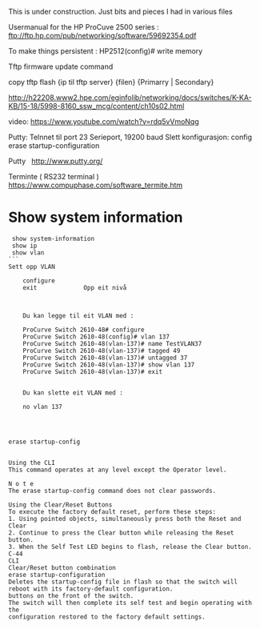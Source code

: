 This is under construction. Just bits and pieces I had in various files

Usermanual for the HP ProCuve 2500 series : ftp://ftp.hp.com/pub/networking/software/59692354.pdf


To make things persistent : HP2512(config)# write memory



Tftp firmware update command

copy tftp flash {ip til tftp server} {filen} {Primarry | Secondary}

http://h22208.www2.hpe.com/eginfolib/networking/docs/switches/K-KA-KB/15-18/5998-8160_ssw_mcg/content/ch10s02.html

video:
https://www.youtube.com/watch?v=rdq5vVmoNqg





Putty:
Telnnet til port 23
Serieport, 19200 baud
Slett konfigurasjon:
   config
   erase startup-configuration





Putty
  http://www.putty.org/

Terminte ( RS232 terminal )
  https://www.compuphase.com/software_termite.htm
 



# Show system information

```
 show system-information
 show ip
 show vlan
``` 
Sett opp VLAN   
    
    configure
    exit             Opp eit nivå
    
    
    
    Du kan legge til eit VLAN med :
    
    ProCurve Switch 2610-48# configure
    ProCurve Switch 2610-48(config)# vlan 137
    ProCurve Switch 2610-48(vlan-137)# name TestVLAN37
    ProCurve Switch 2610-48(vlan-137)# tagged 49
    ProCurve Switch 2610-48(vlan-137)# untagged 37
    ProCurve Switch 2610-48(vlan-137)# show vlan 137
    ProCurve Switch 2610-48(vlan-137)# exit
    
    
    Du kan slette eit VLAN med :
    
    no vlan 137
    
    
    
 
erase startup-config
 

Using the CLI
This command operates at any level except the Operator level.

N o t e
The erase startup-config command does not clear passwords.

Using the Clear/Reset Buttons
To execute the factory default reset, perform these steps:
1. Using pointed objects, simultaneously press both the Reset and Clear
2. Continue to press the Clear button while releasing the Reset button.
3. When the Self Test LED begins to flash, release the Clear button.
C-44
CLI
Clear/Reset button combination
erase startup-configuration
Deletes the startup-config file in flash so that the switch will
reboot with its factory-default configuration.
buttons on the front of the switch.
The switch will then complete its self test and begin operating with the
configuration restored to the factory default settings.
